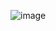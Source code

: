 
![image](https://github.com/minya8703/webMethods/assets/97384342/cf05fe5f-2246-4314-9774-72eb46e9d2c2)
